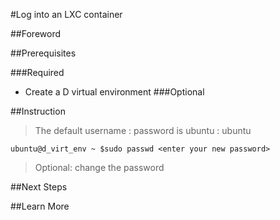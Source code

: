 #Log into an LXC container

##Foreword


##Prerequisites

###Required
* Create a D virtual environment
###Optional

##Instruction



>The default username : password is ubuntu : ubuntu

    ubuntu@d_virt_env ~ $sudo passwd <enter your new password>

> Optional: change the password

##Next Steps

##Learn More
